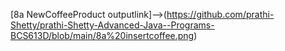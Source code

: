 [8a NewCoffeeProduct outputlink]-->(https://github.com/prathi-Shetty/prathi-Shetty-Advanced-Java--Programs-BCS613D/blob/main/8a%20insertcoffee.png)
